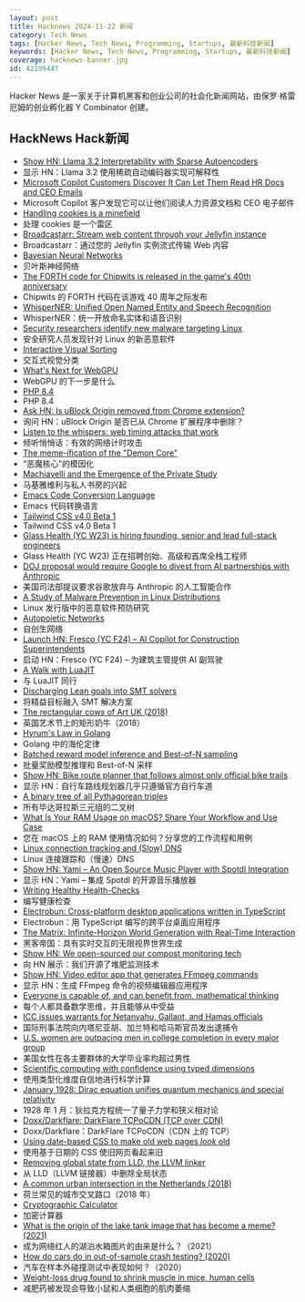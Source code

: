 ```yaml
---
layout: post
title: Hacknews 2024-11-22 新闻
category: Tech News
tags: [Hacker News, Tech News, Programming, Startups, 最新科技新闻]
keywords: [Hacker News, Tech News, Programming, Startups, 最新科技新闻]
coverage: hacknews-banner.jpg
id: 42199447
---
```


Hacker News 是一家关于计算机黑客和创业公司的社会化新闻网站，由保罗·格雷厄姆的创业孵化器 Y Combinator 创建。

## HackNews Hack新闻

- [Show HN: Llama 3.2 Interpretability with Sparse Autoencoders](https://github.com/PaulPauls/llama3_interpretability_sae)
- 显示 HN：Llama 3.2 使用稀疏自动编码器实现可解释性
- [Microsoft Copilot Customers Discover It Can Let Them Read HR Docs and CEO Emails](https://21hats.substack.com/p/all-of-a-sudden-joe-blow-can-see)
- Microsoft Copilot 客户发现它可以让他们阅读人力资源文档和 CEO 电子邮件
- [Handling cookies is a minefield](https://grayduck.mn/2024/11/21/handling-cookies-is-a-minefield/)
- 处理 cookies 是一个雷区
- [Broadcastarr: Stream web content through your Jellyfin instance](https://github.com/Billos/Broadcastarr)
- Broadcastarr：通过您的 Jellyfin 实例流式传输 Web 内容
- [Bayesian Neural Networks](https://www.cs.toronto.edu/~duvenaud/distill_bayes_net/public/)
- 贝叶斯神经网络
- [The FORTH code for Chipwits is released in the game's 40th anniversary](https://chipwits.com/2024/11/16/chipwits-40th-birthday-original-forth-code-open-sourced/)
- Chipwits 的 FORTH 代码在该游戏 40 周年之际发布
- [WhisperNER: Unified Open Named Entity and Speech Recognition](https://arxiv.org/abs/2409.08107)
- WhisperNER：统一开放命名实体和语音识别
- [Security researchers identify new malware targeting Linux](https://www.welivesecurity.com/en/eset-research/unveiling-wolfsbane-gelsemiums-linux-counterpart-to-gelsevirine/)
- 安全研究人员发现针对 Linux 的新恶意软件
- [Interactive Visual Sorting](https://mszula.github.io/visual-sorting/)
- 交互式视觉分类
- [What's Next for WebGPU](https://developer.chrome.com/blog/next-for-webgpu)
- WebGPU 的下一步是什么
- [PHP 8.4](https://www.php.net/releases/8.4/en.php)
- PHP 8.4
- [Ask HN: Is uBlock Origin removed from Chrome extension?]()
- 询问 HN：uBlock Origin 是否已从 Chrome 扩展程序中删除？
- [Listen to the whispers: web timing attacks that work](https://portswigger.net/research/listen-to-the-whispers-web-timing-attacks-that-actually-work)
- 倾听悄悄话：有效的网络计时攻击
- [The meme-ification of the "Demon Core"](https://doomsdaymachines.net/p/the-meme-ification-of-the-demon-core)
- “恶魔核心”的模因化
- [Machiavelli and the Emergence of the Private Study](https://publicdomainreview.org/essay/machiavelli-and-the-emergence-of-the-private-study)
- 马基雅维利与私人书房的兴起
- [Emacs Code Conversion Language](https://emacsninja.com/posts/code-conversion-language.html)
- Emacs 代码转换语言
- [Tailwind CSS v4.0 Beta 1](https://tailwindcss.com/blog/tailwindcss-v4-beta)
- Tailwind CSS v4.0 Beta 1
- [Glass Health (YC W23) is hiring founding, senior and lead full-stack engineers](https://jobs.lever.co/glass-health-inc?team=Product%20%26%20Engineering)
- Glass Health (YC W23) 正在招聘创始、高级和首席全栈工程师
- [DOJ proposal would require Google to divest from AI partnerships with Anthropic](https://www.bloomberg.com/news/articles/2024-11-21/us-justice-department-seeks-to-unwind-google-s-anthropic-deal)
- 美国司法部提议要求谷歌放弃与 Anthropic 的人工智能合作
- [A Study of Malware Prevention in Linux Distributions](https://arxiv.org/abs/2411.11017)
- Linux 发行版中的恶意软件预防研究
- [Autopoietic Networks](https://gbragafibra.github.io/2024/10/08/autopoietic_nets.html)
- 自创生网络
- [Launch HN: Fresco (YC F24) – AI Copilot for Construction Superintendents]()
- 启动 HN：Fresco (YC F24) – 为建筑主管提供 AI 副驾驶
- [A Walk with LuaJIT](https://www.polarsignals.com/blog/posts/2024/11/13/lua-unwinding)
- 与 LuaJIT 同行
- [Discharging Lean goals into SMT solvers](https://github.com/ufmg-smite/lean-smt)
- 将精益目标融入 SMT 解决方案
- [The rectangular cows of Art UK (2018)](https://artuk.org/discover/stories/the-rectangular-cows-of-art-uk)
- 英国艺术节上的矩形奶牛（2018）
- [Hyrum's Law in Golang](https://abenezer.org/blog/hyrum-law-in-golang)
- Golang 中的海伦定律
- [Batched reward model inference and Best-of-N sampling](https://raw.sh/posts/easy_reward_model_inference)
- 批量奖励模型推理和 Best-of-N 采样
- [Show HN: Bike route planner that follows almost only official bike trails](https://trailimap.com/)
- 显示 HN：自行车路线规划器几乎只遵循官方自行车道
- [A binary tree of all Pythagorean triples](https://richardt.io/stereo_stern/)
- 所有毕达哥拉斯三元组的二叉树
- [What Is Your RAM Usage on macOS? Share Your Workflow and Use Case]()
- 您在 macOS 上的 RAM 使用情况如何？分享您的工作流程和用例
- [Linux connection tracking and (Slow) DNS](https://kb.isc.org/docs/aa-01183)
- Linux 连接跟踪和（慢速）DNS
- [Show HN: Yami – An Open Source Music Player with Spotdl Integration](https://github.com/DevER-M/yami)
- 显示 HN：Yami – 集成 Spotdl 的开源音乐播放器
- [Writing Healthy Health-Checks](https://lorentz.app/blog-item.html?id=healthy-health-checks)
- 编写健康检查
- [Electrobun: Cross-platform desktop applications written in TypeScript](https://electrobun.dev/)
- Electrobun：用 TypeScript 编写的跨平台桌面应用程序
- [The Matrix: Infinite-Horizon World Generation with Real-Time Interaction](https://thematrix1999.github.io/)
- 黑客帝国：具有实时交互的无限视界世界生成
- [Show HN: We open-sourced our compost monitoring tech](https://github.com/gtls64/MontyHome-Hackers-Guide)
- 向 HN 展示：我们开源了堆肥监测技术
- [Show HN: Video editor app that generates FFmpeg commands](https://newbeelearn.com/tools/videoeditor/)
- 显示 HN：生成 FFmpeg 命令的视频编辑器应用程序
- [Everyone is capable of, and can benefit from, mathematical thinking](https://www.quantamagazine.org/mathematical-thinking-isnt-what-you-think-it-is-20241118/)
- 每个人都具备数学思维，并且能够从中受益
- [ICC issues warrants for Netanyahu, Gallant, and Hamas officials](https://www.icc-cpi.int/news/situation-state-palestine-icc-pre-trial-chamber-i-rejects-state-israels-challenges)
- 国际刑事法院向内塔尼亚胡、加兰特和哈马斯官员发出逮捕令
- [U.S. women are outpacing men in college completion in every major group](https://www.pewresearch.org/short-reads/2024/11/18/us-women-are-outpacing-men-in-college-completion-including-in-every-major-racial-and-ethnic-group/)
- 美国女性在各主要群体的大学毕业率均超过男性
- [Scientific computing with confidence using typed dimensions](https://laurentrdc.xyz/posts/typed-dimensions.html)
- 使用类型化维度自信地进行科学计算
- [January 1928: Dirac equation unifies quantum mechanics and special relativity](https://www.aps.org/apsnews/2024/11/mathematical-intuition-dirac-quantum-mechanics)
- 1928 年 1 月：狄拉克方程统一了量子力学和狭义相对论
- [Doxx/Darkflare: DarkFlare TCPoCDN (TCP over CDN)](https://github.com/doxx/darkflare)
- Doxx/Darkflare：DarkFlare TCPoCDN（CDN 上的 TCP）
- [Using date-based CSS to make old web pages *look* old](https://shkspr.mobi/blog/2023/12/using-date-based-css-to-make-old-web-pages-look-old/)
- 使用基于日期的 CSS 使旧网页看起来旧
- [Removing global state from LLD, the LLVM linker](https://maskray.me/blog/2024-11-17-removing-global-state-from-lld)
- 从 LLD（LLVM 链接器）中删除全局状态
- [A common urban intersection in the Netherlands (2018)](https://bicycledutch.wordpress.com/2018/02/20/a-common-urban-intersection-in-the-netherlands/)
- 荷兰常见的城市交叉路口（2018 年）
- [Cryptographic Calculator](https://zka.lc/)
- 加密计算器
- [What is the origin of the lake tank image that has become a meme? (2021)](https://history.stackexchange.com/questions/57033/what-is-the-origin-of-the-lake-tank-image-that-has-become-a-meme)
- 成为网络红人的湖泊水箱图片的由来是什么？（2021）
- [How do cars do in out-of-sample crash testing? (2020)](https://danluu.com/car-safety/)
- 汽车在样本外碰撞测试中表现如何？（2020）
- [Weight-loss drug found to shrink muscle in mice, human cells](https://www.ualberta.ca/en/folio/2024/11/weight-loss-drug-found-to-shrink-heart-muscle.html)
- 减肥药被发现会导致小鼠和人类细胞的肌肉萎缩

